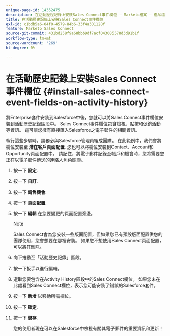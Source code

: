```yaml
---
unique-page-id: 14352475
description: 在活動歷程記錄上安裝Sales Connect事件欄位 — Marketo檔案 — 產品檔案
title: 在活動歷史記錄上安裝Sales Connect事件欄位
exl-id: c1bdb5a6-04f0-4579-84b6-33f4a301128f
feature: Marketo Sales Connect
source-git-commit: 431bd258f9a68bbb9df7acf043085578d3d91b1f
workflow-type: tm+mt
source-wordcount: '269'
ht-degree: 0%

---
```


# 在活動歷史記錄上安裝Sales Connect事件欄位 {#install-sales-connect-event-fields-on-activity-history}

將Enterprise套件安裝到Salesforce中後，您就可以將Sales Connect事件欄位安裝到活動歷史記錄區段中。 Sales Connect事件欄位包含檢視、點按和促銷活動等資訊。 這可讓您擁有直接匯入Salesforce之電子郵件的相關資訊。

執行這些步驟時，請務必與Salesforce管理員組成團隊。 在此範例中，我們會將欄位安裝至 **潛在客戶頁面配置**. 您也可以將欄位安裝到Contact、Account和Opportunity頁面配置中。 請記住，將電子郵件記錄至帳戶和機會時，您將需要您正在以電子郵件傳送的連絡人角色關聯。

1. 按一下 **設定**.
1. 按一下 **自訂**.
1. 按一下 **銷售機會**.
1. 按一下 **頁面配置**.
1. 按一下 **編輯** 在您要變更的頁面配置旁邊。

   >[!NOTE]
   >
   >Sales Connect會為您安裝一些版面配置，但如果您已有預設版面配置供您的團隊使用，您會想要在那裡安裝。 如果您不想使用Sales Connect頁面配置，可以將其刪除。

1. 向下捲動至「活動歷史記錄」區段。
1. 按一下扳手以進行編輯。
1. 選取您要包含在Activity History區段中的Sales Connect欄位。 如果您未在此處看到Sales Connect欄位，表示您可能安裝了錯誤的Salesforce套件。
1. 按一下 **新增** 以移動所需欄位。
1. 按一下 **確定**.
1. 按一下 **儲存**.

   您的使用者現在可以在Salesforce中檢視有關其電子郵件的重要資訊和更新！
